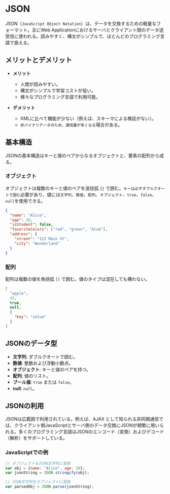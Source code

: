 # JSON

JSON（`JavaScript Object Notation`）は、データを交換するための軽量なフォーマット。主にWeb Applicationにおけるサーバとクライアント間のデータ送受信に使われる。読みやすく、構文がシンプルで、ほとんどのプログラミング言語で扱える。

## メリットとデメリット

- **メリット**
  - 人間が読みやすい。
  - 構文がシンプルで学習コストが低い。
  - 様々なプログラミング言語で利用可能。

- **デメリット**
  - XMLに比べて機能が少ない（例えば、スキーマによる検証がない）。
  - `非バイナリデータのため、通信量が多くなる`場合がある。

## 基本構造

JSONの基本構造はキーと値のペアからなるオブジェクトと、要素の配列から成る。

### オブジェクト

オブジェクトは複数のキーと値のペアを波括弧 `{}` で囲む。`キーは必ずダブルクオートで囲む`必要があり、値には`文字列`、`数値`、`配列`、`オブジェクト`、`true`、`false`、`null`を使用できる。

```json
{
  "name": "Alice",
  "age": 30,
  "isStudent": false,
  "favoriteColors": ["red", "green", "blue"],
  "address": {
    "street": "123 Main St",
    "city": "Wonderland"
  }
}
```

### 配列

配列は複数の値を角括弧 `[]` で囲む。値のタイプは混在しても構わない。

```json
[
  "apple",
  42,
  true,
  null,
  {
    "key": "value"
  }
]
```

## JSONのデータ型

- **文字列**: ダブルクオートで囲む。
- **数値**: 整数および浮動小数点。
- **オブジェクト**: キーと値のペアを持つ。
- **配列**: 値のリスト。
- **ブール値**: `true` または `false`。
- **null**: `null`。

## JSONの利用

JSONは広範囲で利用されている。例えば、AJAX として知られる非同期通信では、クライアント側JavaScriptとサーバ側のデータ交換にJSONが頻繁に用いられる。多くのプログラミング言語はJSONのエンコード（変換）およびデコード（解析）をサポートしている。

### JavaScriptでの例

```js
// オブジェクトをJSON文字列に変換
var obj = {name: "Alice", age: 30};
var jsonString = JSON.stringify(obj);

// JSON文字列をオブジェクトに変換
var parsedObj = JSON.parse(jsonString);
```
